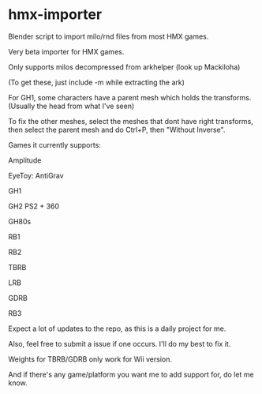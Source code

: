 # hmx-importer
Blender script to import milo/rnd files from most HMX games.

Very beta importer for HMX games.

Only supports milos decompressed from arkhelper (look up Mackiloha)

(To get these, just include -m while extracting the ark)

For GH1, some characters have a parent mesh which holds the transforms. (Usually the head from what I've seen)

To fix the other meshes, select the meshes that dont have right transforms, then select the parent mesh and do Ctrl+P, then "Without Inverse".

Games it currently supports:

Amplitude

EyeToy: AntiGrav

GH1

GH2 PS2 + 360

GH80s

RB1

RB2

TBRB

LRB

GDRB

RB3

Expect a lot of updates to the repo, as this is a daily project for me.

Also, feel free to submit a issue if one occurs. I'll do my best to fix it.

Weights for TBRB/GDRB only work for Wii version.

And if there's any game/platform you want me to add support for, do let me know.
